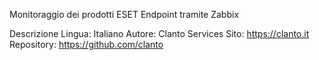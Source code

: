 Monitoraggio dei prodotti ESET Endpoint tramite Zabbix

Descrizione
Lingua: Italiano
Autore: Clanto Services
Sito: https://clanto.it
Repository: https://github.com/clanto
